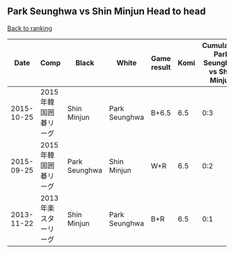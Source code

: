 ## Park Seunghwa vs Shin Minjun Head to head

[Back to ranking](../../index.md)




| **Date** | **Comp** | **Black** | **White** | **Game result** | **Komi** | **Cumulative Park Seunghwa vs Shin Minjun** | **Park Seunghwa streak** | **Shin Minjun streak** | 
| --- | --- | --- | --- | --- | --- | --- | --- | --- |
| 2015-10-25 | 2015年韓国囲碁リーグ | Shin Minjun | Park Seunghwa | B+6.5 | 6.5 | 0:3 | 0 | 3 | 
| 2015-09-25 | 2015年韓国囲碁リーグ | Park Seunghwa | Shin Minjun | W+R | 6.5 | 0:2 | 0 | 2 | 
| 2013-11-22 | 2013年楽スターリーグ | Shin Minjun | Park Seunghwa | B+R | 6.5 | 0:1 | 0 | 1 |




